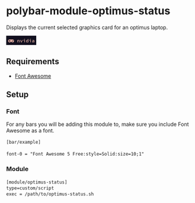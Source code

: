 # polybar-module-optimus-status
Displays the current selected graphics card for an optimus laptop.

<img src="https://github.com/codysork/polybar-module-optimus-status/blob/master/2020-04-23-130807_1920x1080_scrot.png"/>

## Requirements

- [Font Awesome](https://github.com/FortAwesome/Font-Awesome)

## Setup
### Font
For any bars you will be adding this module to, make sure you include Font Awesome as a font.
```
[bar/example]

font-0 = "Font Awesome 5 Free:style=Solid:size=10;1"
```

### Module
```
[module/optimus-status]
type=custom/script
exec = /path/to/optimus-status.sh
```
